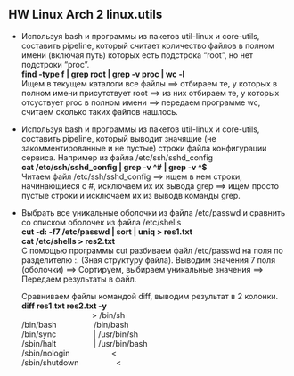 ## HW Linux Arch 2 linux.utils
* Используя bash и программы из пакетов util-linux и core-utils, составить pipeline, который считает количество файлов в полном имени (включая путь) которых есть подстрока “root”, но нет подстроки “proc”.  
 **find  -type f | grep root | grep -v proc | wc -l**  
 Ищем в текущем каталоги все файлы ==> отбираем те, у которых в полном имени присутствует root ==> из них отбираем те, у которых отсуствует proc в полном имени ==> передаем программе wc, считаем сколько таких файлов нашлось.  
   
* Используя bash и программы из пакетов util-linux и core-utils, составить pipeline, который выводит значящие (не закомментированные и не пустые) строки файла конфигурации сервиса. Например из файла /etc/ssh/sshd_config  
 **cat /etc/ssh/sshd_config | grep -v ^# | grep -v ^$**  
 Читаем файл /etc/ssh/sshd_config ==> ищем в нем строки, начинающиеся с #, исключаем их их вывода grep ==> ищем просто пустые строки и исключаем их из выводв команды grep.  
   
* Выбрать все уникальные оболочки из файла /etc/passwd и сравнить со списком оболочек из файла /etc/shells  
**cut -d: -f7 /etc/passwd | sort | uniq  > res1.txt**  
**cat /etc/shells > res2.txt**  
С помощью программы cut разбиваем файл /etc/passwd на поля по разделителю :. (Зная структуру файла). Выводим значения 7 поля (оболочки) ==> Сортируем, выбираем уникальные значения ==> Передаем результаты в файл.  


  Сравниваем файлы командой diff, выводим результат в 2 колонки.  
  **diff res1.txt res2.txt -y**   
  &nbsp; &nbsp; &nbsp; &nbsp; &nbsp; &nbsp; &nbsp; &nbsp; &nbsp; &nbsp; &nbsp; &nbsp; &nbsp; &nbsp; &nbsp; &nbsp;  > /bin/sh  
  /bin/bash &nbsp; &nbsp;  &nbsp; &nbsp;  &nbsp; &nbsp;   &nbsp; &nbsp;                                                         /bin/bash  
  /bin/sync &nbsp; &nbsp;  &nbsp; &nbsp;  &nbsp; &nbsp;   &nbsp; &nbsp;                                                       | /usr/bin/sh  
  /sbin/halt &nbsp; &nbsp;  &nbsp; &nbsp;  &nbsp; &nbsp;   &nbsp; &nbsp;                                                      | /usr/bin/bash  
  /sbin/nologin &nbsp; &nbsp;  &nbsp; &nbsp;  &nbsp; &nbsp;   &nbsp; &nbsp; &nbsp;                                                <  
  /sbin/shutdown &nbsp; &nbsp;  &nbsp; &nbsp;  &nbsp; &nbsp;   &nbsp; &nbsp;                                                 <  









   

